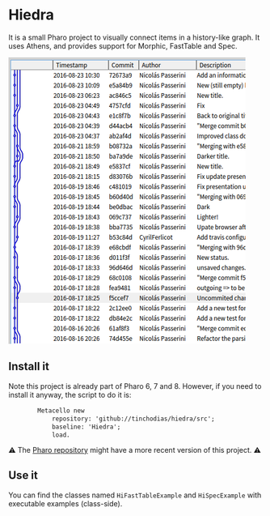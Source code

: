 # Hiedra

It is a small Pharo project to visually connect items in a history-like graph. It uses Athens, and provides support for Morphic, FastTable and Spec.

![screenshot](screenshot.png)

## Install it

Note this project is already part of Pharo 6, 7 and 8. However, if you need to install it anyway, the script to do it is:

```Smalltalk
		Metacello new 
			repository: 'github://tinchodias/hiedra/src';
			baseline: 'Hiedra';
			load.
```

:warning:
The [Pharo repository](https://github.com/pharo-project/pharo) might have a more recent version of this project.
:warning:


## Use it

You can find the classes named `HiFastTableExample` and `HiSpecExample` with executable examples (class-side).
